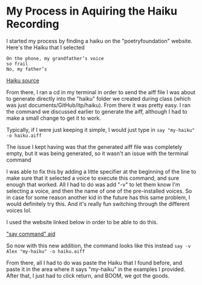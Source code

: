 # My Process in Aquiring the Haiku Recording

I started my process by finding a haiku on the "poetryfoundation" website. Here's the Haiku that I selected

	On the phone, my grandfather’s voice  
	so frail  
	No, my father’s

[Haiku source](https://www.poetryfoundation.org/poetrymagazine/poems/159451/haiku-63b58b4517586)

From there, I ran a cd in my terminal in order to send the aiff file I was about to generate directly into the "haiku" folder we created during class (which was just documents/GitHub/itp/haiku). From there it was pretty easy. I ran the command we discussed earlier to generate the aiff, although I had to make a small change to get it to work. 

Typically, if I were just keeping it simple, I would just type in `say "my-haiku" -o haiku.aiff`

The issue I kept having was that the generated aiff file was completely empty, but it was being generated, so it wasn't an issue with the terminal command

I was able to fix this by adding a little specifier at the beginning of the line to make sure that it selected a voice to execute this command, and sure enough that worked. All I had to do was add "-v" to let them know I'm selecting a voice, and then the name of one of the pre-installed voices. So in case for some reason another kid in the future has this same problem, I would definitely try this. And it's really fun switching through the different voices lol.

I used the website linked below in order to be able to do this.

["say command" aid](https://maithegeek.medium.com/having-fun-in-macos-with-say-command-d4a0d3319668)

So now with this new addition, the command looks like this instead `say -v Alex "my-haiku" -o haiku.aiff`

From there, all I had to do was paste the Haiku that I found before, and paste it in the area where it says "my-haiku" in the examples I provided. After that, I just had to click return, and BOOM, we got the goods.



